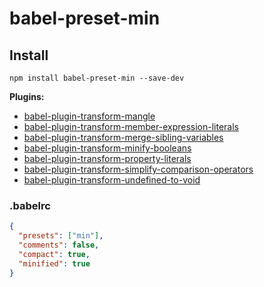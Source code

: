 # babel-preset-min

## Install

```
npm install babel-preset-min --save-dev
```

**Plugins:**

+ [babel-plugin-transform-mangle](https://npmjs.com/package/babel-plugin-transform-mangle)
+ [babel-plugin-transform-member-expression-literals](https://npmjs.com/package/babel-plugin-transform-member-expression-literals)
+ [babel-plugin-transform-merge-sibling-variables](https://npmjs.com/package/babel-plugin-transform-merge-sibling-variables)
+ [babel-plugin-transform-minify-booleans](https://npmjs.com/package/babel-plugin-transform-minify-booleans)
+ [babel-plugin-transform-property-literals](https://npmjs.com/package/babel-plugin-transform-property-literals)
+ [babel-plugin-transform-simplify-comparison-operators](https://npmjs.com/package/babel-plugin-transform-simplify-comparison-operators)
+ [babel-plugin-transform-undefined-to-void](https://npmjs.com/package/babel-plugin-transform-undefined-to-void)

### .babelrc

```json
{
  "presets": ["min"],
  "comments": false,
  "compact": true,
  "minified": true
}
```
